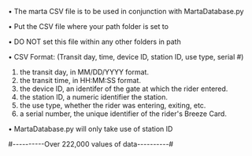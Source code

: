 • The marta CSV file is to be used in conjunction with MartaDatabase.py

• Put the CSV file where your path folder is set to

• DO NOT set this file within any other folders in path

• CSV Format: (Transit day, time, device ID, station ID, use type, serial #)
1. the transit day, in MM/DD/YYYY format.
2. the transit time, in HH:MM:SS format.
3. the device ID, an identifer of the gate at which the rider entered.
4. the station ID, a numeric identifier the station.
5. the use type, whether the rider was entering, exiting, etc.
6. a serial number, the unique identifier of the rider's Breeze Card.

• MartaDatabase.py will only take use of station ID

#----------Over 222,000 values of data----------#